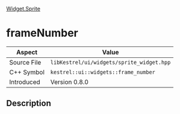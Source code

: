 [Widget.Sprite](index)
# frameNumber
| Aspect | Value |
| --- | --- |
| Source File | `libKestrel/ui/widgets/sprite_widget.hpp` |
| C++ Symbol | `kestrel::ui::widgets::frame_number` |
| Introduced | Version 0.8.0 |
## Description

